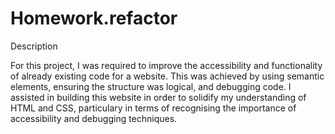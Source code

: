 # Homework.refactor

Description

For this project, I was required to improve the accessibility and functionality of already existing code for a website. This was achieved by using semantic elements, ensuring the structure was logical, and debugging code. I assisted in building this website in order to solidify my understanding of HTML and CSS, particulary in terms of recognising the importance of accessibility and debugging techniques. 
